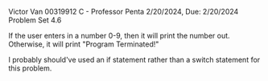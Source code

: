 Victor Van
00319912
C - Professor Penta
2/20/2024, Due: 2/20/2024
Problem Set 4.6

If the user enters in a number 0-9, then it will print the number out. Otherwise, it will print "Program Terminated!"

I probably should've used an if statement rather than a switch statement for this problem.